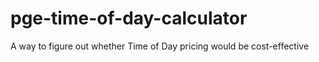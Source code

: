 # pge-time-of-day-calculator
A way to figure out whether Time of Day pricing would be cost-effective
